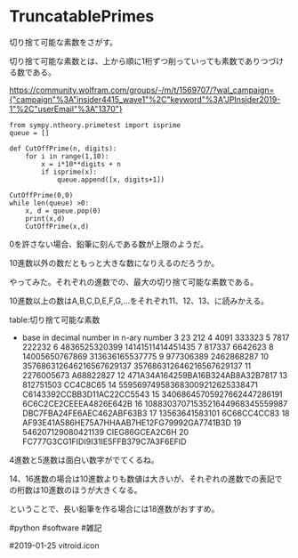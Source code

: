 # TruncatablePrimes

切り捨て可能な素数をさがす。

切り捨て可能な素数とは、上から順に1桁ずつ削っていっても素数でありつづける数である。

[](https://gyazo.com/f7579232b43d580e0900c4f0b7d5cd17)

https://community.wolfram.com/groups/-/m/t/1569707/?wal_campaign={"campaign"%3A"insider4415_wave1"%2C"keyword"%3A"JPInsider2019-1"%2C"userEmail"%3A"1370"}



    from sympy.ntheory.primetest import isprime
    queue = []
    
    def CutOffPrime(n, digits):
        for i in range(1,10):
            x = i*10**digits + n
            if isprime(x):
                queue.append([x, digits+1])
    
    CutOffPrime(0,0)
    while len(queue) >0:
        x, d = queue.pop(0)
        print(x,d)
        CutOffPrime(x,d)

0を許さない場合、鉛筆に刻んである数が上限のようだ。

10進数以外の数だともっと大きな数になりえるのだろうか。



やってみた。それぞれの進数での、最大の切り捨て可能な素数である。

10進数以上の数はA,B,C,D,E,F,G,...をそれぞれ11、12、13、に読みかえる。

table:切り捨て可能な素数


* base	in decimal number	in n-ary number
3	23	212
4	4091	333323
5	7817	222232
6	4836525320399	14141511414451435
7	817337	6642623
8	14005650767869	313636165537775
9	977306389	2462868287
10	357686312646216567629137	357686312646216567629137
11	2276005673	A68822827
12		471A34A164259BA16B324AB8A32B7817
13	812751503	CC4C8C65
14	559569749583683009212625338471	C6143392CCBB3D11AC22CC5543
15	34068645705927662447286191	6C6C2CE2CEEEA4826E642B
16	1088303707153521644968345559987	DBC7FBA24FE6AEC462ABF63B3
17	13563641583101	6C66CC4CC83
18		AF93E41A586HE75A7HHAAB7HE12FG79992GA7741B3D
19	546207129080421139	CIEG86GCEA2C6H
20		FC777G3CG1FIDI9I31IE5FFB379C7A3F6EFID

4進数と5進数は面白い数字がでてくるね。

14、16進数の場合は10進数よりも数値は大きいが、それぞれの進数での表記での桁数は10進数のほうが大きくなる。



ということで、長い鉛筆を作る場合には18進数がおすすめ。

#python #software #雑記

#2019-01-25 vitroid.icon



